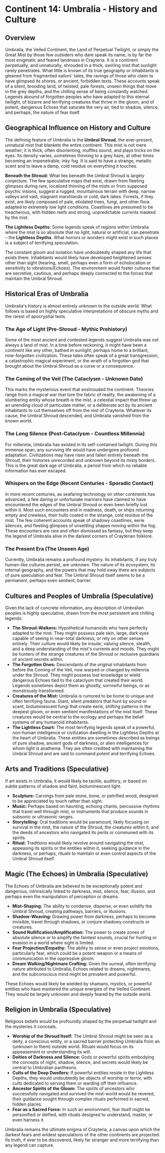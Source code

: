 # Continent 14: Umbralia - History and Culture

## Overview

Umbralia, the Veiled Continent, the Land of Perpetual Twilight, or simply the Great Mist by those few outsiders who dare speak its name, is by far the most enigmatic and feared landmass in Crayteria. It is a continent perpetually, and unnaturally, shrouded in a thick, swirling mist that sunlight rarely penetrates. What little is known of its true geography or inhabitants is gleaned from fragmented sailors' tales, the ravings of those who claim to have glimpsed its shores, or ancient, forbidden texts. These accounts speak of a silent, brooding land, of twisted, pale forests, unseen things that move in the grey depths, and the chilling sense of being constantly watched. Legends abound of forgotten peoples who have adapted to this eternal twilight, of bizarre and terrifying creatures that thrive in the gloom, and of potent, dangerous Echoes that saturate the very air, tied to shadow, silence, and perhaps, the nature of fear itself.

## Geographical Influence on History and Culture

The defining feature of Umbralia is the **Umbral Shroud**, the ever-present, unnatural mist that blankets the entire continent. This mist is not mere weather; it is thick, often disorienting, muffles sound, and plays tricks on the eyes. Its density varies, sometimes thinning to a grey haze, at other times becoming an impenetrable, inky fog. It is said to have a strange, metallic scent and to leave a damp, cold residue on everything it touches.

**Beneath the Shroud:** What lies beneath the Umbral Shroud is largely conjecture. The few speculative maps that exist, drawn from fleeting glimpses during rare, localized thinning of the mists or from supposed psychic visions, suggest a rugged, mountainous terrain with deep, narrow valleys and vast, stagnant marshlands or cold, dark lakes. Forests, if they exist, are likely composed of pale, etiolated trees, fungi, and other flora adapted to extremely low light conditions. Coastlines are presumed to be treacherous, with hidden reefs and strong, unpredictable currents masked by the mist.

**The Lightless Depths:** Some legends speak of regions within Umbralia where the mist is so absolute that no light, natural or artificial, can penetrate – the **Lightless Depths**. What horrors or wonders might exist in such places is a subject of terrifying speculation.

The constant gloom and isolation have undoubtedly shaped any life that exists there. Inhabitants would likely have developed heightened senses other than sight (hearing, smell, perhaps even a form of echolocation or sensitivity to vibrations/Echoes). The environment would foster cultures that are secretive, cautious, and perhaps deeply connected to the forces that maintain the Umbral Shroud.

## Historical Eras of Umbralia

Umbralia's history is almost entirely unknown to the outside world. What follows is based on highly speculative interpretations of obscure myths and the rarest of apocryphal texts.

### The Age of Light (Pre-Shroud - Mythic Prehistory)
Some of the most ancient and contested legends suggest Umbralia was not always a land of mist. In a time before reckoning, it might have been a continent like any other, bathed in sunlight, perhaps home to a brilliant, now-forgotten civilization. These tales often speak of a great transgression, a catastrophic magical experiment, or the wrath of a forgotten god that brought about the Umbral Shroud as a curse or a consequence.

### The Coming of the Veil (The Cataclysm - Unknown Date)
This marks the mysterious event that enshrouded the continent. Theories range from a magical war that tore the fabric of reality, the awakening of a slumbering entity whose breath *is* the mist, a celestial impact that threw up an unending cloud of particulate matter, or a deliberate act by its ancient inhabitants to cut themselves off from the rest of Crayteria. Whatever its cause, the Umbral Shroud descended, and Umbralia vanished from the known world.

### The Long Silence (Post-Cataclysm - Countless Millennia)
For millennia, Umbralia has existed in its self-contained twilight. During this immense span, any surviving life would have undergone profound adaptation. Civilizations may have risen and fallen entirely beneath the Shroud, their histories unrecorded and unknown beyond its misty borders. This is the great dark age of Umbralia, a period from which no reliable information has ever escaped.

### Whispers on the Edge (Recent Centuries - Sporadic Contact)
In more recent centuries, as seafaring technology on other continents has advanced, a few daring or unfortunate mariners have claimed to have encountered the edges of the Umbral Shroud or even been briefly lost within it. Most such encounters end in madness, death, or ships returning empty and crewless, their hulls coated in the strange, cold residue of the mist. The few coherent accounts speak of shadowy coastlines, eerie silences, and fleeting glimpses of unsettling shapes moving within the fog. These encounters are rare and often dismissed as fantasy, but they keep the legend of Umbralia alive in the darkest corners of Crayterian folklore.

### The Present Era (The Unseen Age)
Currently, Umbralia remains a profound mystery. Its inhabitants, if any truly human-like cultures persist, are unknown. The nature of its ecosystem, its internal geography, and the powers that may hold sway there are subjects of pure speculation and fear. The Umbral Shroud itself seems to be a permanent, perhaps even sentient, barrier.

## Cultures and Peoples of Umbralia (Speculative)

Given the lack of concrete information, any description of Umbralian peoples is highly speculative, drawn from the most persistent and chilling legends:

*   **The Shroud-Walkers:** Hypothetical humanoids who have perfectly adapted to the mist. They might possess pale skin, large, dark eyes capable of seeing in near-total darkness, or rely on other senses entirely. Their culture would likely be insular, valuing silence, stealth, and a deep understanding of the mist's currents and moods. They might be hunters of the strange creatures of the Shroud or reclusive guardians of ancient secrets within.
*   **The Forgotten Ones:** Descendants of the original inhabitants from before the Coming of the Veil, now warped or changed by millennia under the Shroud. They might possess lost knowledge or wield dangerous Echoes tied to the cataclysm that created their world. Legends sometimes depict them as ghostly, sorrowful beings, or as monstrously transformed.
*   **Creatures of the Mist:** Umbralia is rumored to be home to unique and often terrifying fauna. Giant, silent predators that hunt by sound or scent, bioluminescent fungi that create eerie, shifting patterns in the deepest gloom, or even sentient manifestations of the mist itself. These creatures would be central to the ecology and perhaps the belief systems of any humanoid inhabitants.
*   **The Lightless Court:** The most terrifying legends speak of a powerful, non-human intelligence or civilization dwelling in the Lightless Depths at the heart of Umbralia. These entities are sometimes described as beings of pure shadow, ancient gods of darkness, or alien intelligences for whom light is anathema. They are often credited with maintaining the Umbral Shroud and are said to command potent and terrifying Echoes.

## Arts and Traditions (Speculative)

If art exists in Umbralia, it would likely be tactile, auditory, or based on subtle patterns of shadow and faint, bioluminescent light.

*   **Sculpture:** Carvings from pale stone, bone, or petrified wood, designed to be appreciated by touch rather than sight.
*   **Music:** Perhaps based on haunting, echoing chants, percussive rhythms that travel well through mist, or instruments that produce sounds in subsonic or ultrasonic ranges.
*   **Storytelling:** Oral traditions would be paramount, likely focusing on survival in the mist, the nature of the Shroud, the creatures within it, and the deeds of ancestors who navigated its perils or communed with its spirits.
*   **Ritual:** Traditions would likely revolve around navigating the mist, appeasing its spirits or the entities within it, seeking guidance in the darkness, or perhaps, rituals to maintain or even control aspects of the Umbral Shroud itself.

## Magic (The Echoes) in Umbralia (Speculative)

The Echoes of Umbralia are believed to be exceptionally potent and dangerous, intrinsically linked to darkness, mist, silence, fear, illusion, and perhaps even the manipulation of perception or dreams.

*   **Mist-Shaping:** The ability to condense, disperse, or even solidify the Umbral Shroud, creating pathways, barriers, or illusions.
*   **Shadow-Weaving:** Drawing power from darkness, perhaps to become invisible, travel through shadows, or conjure shadowy constructs or creatures.
*   **Sound Nullification/Amplification:** The power to create zones of absolute silence or to amplify the faintest sounds, crucial for hunting or evasion in a world where sight is limited.
*   **Fear Projection/Empathy:** The ability to sense or even project emotions, particularly fear, which could be a potent weapon or a means of communication in the oppressive gloom.
*   **Dream Walking/Nightmare Crafting:** Given the surreal, often terrifying nature attributed to Umbralia, Echoes related to dreams, nightmares, and the subconscious mind might be prevalent and powerful.

These Echoes would likely be wielded by shamans, mystics, or powerful entities who have mastered the unique energies of the Veiled Continent. They would be largely unknown and deeply feared by the outside world.

## Religion in Umbralia (Speculative)

Religious beliefs would be profoundly shaped by the perpetual twilight and the mysteries it conceals.

*   **Worship of the Shroud Itself:** The Umbral Shroud might be seen as a deity, a conscious entity, or a sacred barrier protecting Umbralia from an (unknown to them) outside world. Rituals would focus on its appeasement or understanding its will.
*   **Deities of Darkness and Silence:** Gods or powerful spirits embodying the concepts of night, shadow, silence, and secrets would likely be central to Umbralian pantheons.
*   **Cults of the Deep Dwellers:** If powerful entities reside in the Lightless Depths, they would undoubtedly be objects of worship or terror, with cults dedicated to serving them or warding off their influence.
*   **Ancestor Spirits of the Gloom:** The spirits of ancestors who successfully navigated and survived the mist-world would be revered, their guidance sought through complex rituals performed in sacred, hidden places.
*   **Fear as a Sacred Force:** In such an environment, fear itself might be personified or deified, with rituals designed to understand, master, or even harness it.

Umbralia remains the ultimate enigma of Crayteria, a canvas upon which the darkest fears and wildest speculations of the other continents are projected. Its truth, if ever to be discovered, likely far stranger and more terrifying than any legend can capture.
